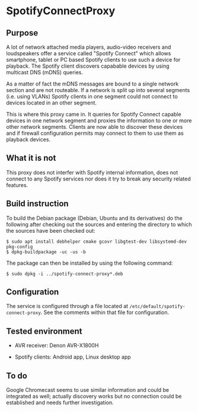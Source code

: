 # SpotifyConnectProxy

## Purpose

A lot of network attached media players, audio-video receivers and loudspeakers offer a service called
"Spotify Connect" which allows smartphone, tablet or PC based Spotify clients to use such a device for
playback. The Spotify client discovers capabable devices by using multicast DNS (mDNS) queries.

As a matter of fact the mDNS messages are bound to a single network section and are not routeable. If a network
is split up into several segments (i.e. using VLANs) Spotify clients in one segment could not connect to
devices located in an other segment.

This is where this proxy came in. It queries for Spotify Connect capable devices in one network segment and
proxies the information to one or more other network segments. Clients are now able to discover these devices
and if firewall configuration permits may connect to them to use them as playback devices.

## What it is not

This proxy does not interfer with Spotify internal information, does not connect to any Spotify services nor
does it try to break any security related features.

## Build instruction

To build the Debian package (Debian, Ubuntu and its derivatives) do the following after checking out the sources
and entering the directory to which the sources have been checked out:

```
$ sudo apt install debhelper cmake gcovr libgtest-dev libsystemd-dev pkg-config
$ dpkg-buildpackage -uc -us -b
```

The package can then be installed by using the following command:

```
$ sudo dpkg -i ../spotify-connect-proxy*.deb
```

## Configuration

The service is configured through a file located at `/etc/default/spotify-connect-proxy`. See the
comments within that file for configuration.

## Tested environment

- AVR receiver: Denon AVR-X1800H

- Spotify clients: Android app, Linux desktop app

## To do

Google Chromecast seems to use similar information and could be integrated as well; actually discovery works but
no connection could be established and needs further investigation.
